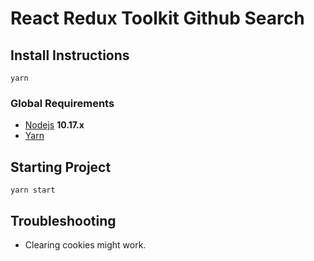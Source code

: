 # React Redux Toolkit Github Search

## Install Instructions

<!-- `git clone https://gitlab.trendyol.com/product/pim/translation-ui.git` -->

`yarn`

### Global Requirements

 * [Nodejs](https://nodejs.org/en/download/) **10.17.x**
 * [Yarn](https://yarnpkg.com/lang/en/docs/install/)

## Starting Project

`yarn start`
## Troubleshooting

* Clearing cookies might work.
